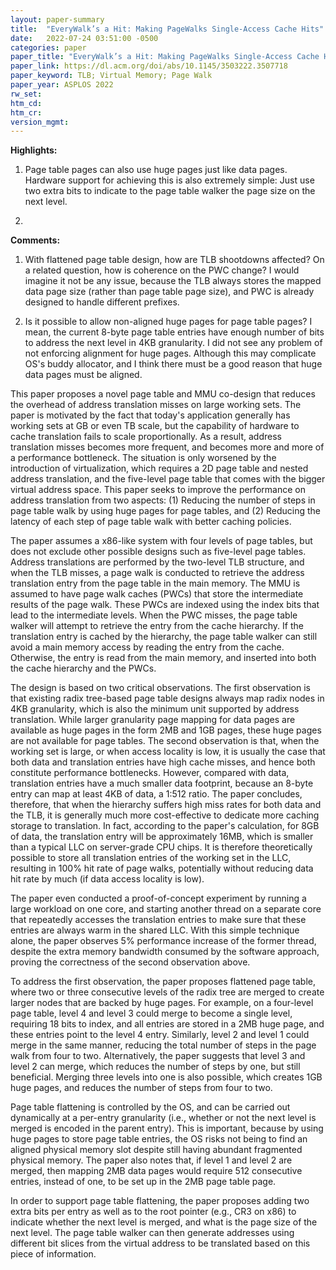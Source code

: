 ```yaml
---
layout: paper-summary
title:  "EveryWalk’s a Hit: Making PageWalks Single-Access Cache Hits"
date:   2022-07-24 03:51:00 -0500
categories: paper
paper_title: "EveryWalk’s a Hit: Making PageWalks Single-Access Cache Hits"
paper_link: https://dl.acm.org/doi/abs/10.1145/3503222.3507718
paper_keyword: TLB; Virtual Memory; Page Walk
paper_year: ASPLOS 2022
rw_set:
htm_cd:
htm_cr:
version_mgmt:
---
```


**Highlights:**

1. Page table pages can also use huge pages just like data pages. Hardware support for achieving this is also
extremely simple: Just use two extra bits to indicate to the page table walker the page size on the next level.

2. 

**Comments:**

1. With flattened page table design, how are TLB shootdowns affected? On a related question, how is coherence 
on the PWC change? I would imagine it not be any issue, because the TLB always stores the mapped data page size
(rather than page table page size), and PWC is already designed to handle different prefixes.

2. Is it possible to allow non-aligned huge pages for page table pages? I mean, the current 8-byte page table 
entries have enough number of bits to address the next level in 4KB granularity. I did not see any problem
of not enforcing alignment for huge pages. Although this may complicate OS's buddy allocator, and I think there
must be a good reason that huge data pages must be aligned.

This paper proposes a novel page table and MMU co-design that reduces the overhead of address translation misses
on large working sets.
The paper is motivated by the fact that today's application generally has working sets at GB or even TB scale, 
but the capability of hardware to cache translation fails to scale proportionally. 
As a result, address translation misses becomes more frequent, and becomes more and more of a performance bottleneck.
The situation is only worsened by the introduction of virtualization, which requires a 2D page table and nested 
address translation, and the five-level page table that comes with the bigger virtual address space.
This paper seeks to improve the performance on address translation from two aspects: (1) Reducing the number of 
steps in page table walk by using huge pages for page tables, and (2) Reducing the latency of each step of 
page table walk with better caching policies.

The paper assumes a x86-like system with four levels of page tables, but does not exclude other possible designs
such as five-level page tables. 
Address translations are performed by the two-level TLB structure, and when the TLB misses, a page walk is conducted
to retrieve the address translation entry from the page table in the main memory.
The MMU is assumed to have page walk caches (PWCs) that store the intermediate results of the page walk. These PWCs 
are indexed using the index bits that lead to the intermediate levels.
When the PWC misses, the page table walker will attempt to retrieve the entry from the cache hierarchy.
If the translation entry is cached by the hierarchy, the page table walker can still avoid a main memory access
by reading the entry from the cache.
Otherwise, the entry is read from the main memory, and inserted into both the cache hierarchy and the PWCs.

The design is based on two critical observations.
The first observation is that existing radix tree-based page table designs always map radix nodes in 4KB granularity,
which is also the minimum unit supported by address translation. While larger granularity page mapping for data
pages are available as huge pages in the form 2MB and 1GB pages, these huge pages are not available 
for page tables.
The second observation is that, when the working set is large, or when access locality is low, it is usually 
the case that both data and translation entries have high cache misses, and hence both constitute performance
bottlenecks.
However, compared with data, translation entries have a much smaller data footprint, because an 8-byte entry
can map at least 4KB of data, a 1:512 ratio.
The paper concludes, therefore, that when the hierarchy suffers high miss rates for both data and the TLB, it is 
generally much more cost-effective to dedicate more caching storage to translation. 
In fact, according to the paper's calculation, for 8GB of data, the translation entry will be approximately 16MB,
which is smaller than a typical LLC on server-grade CPU chips. 
It is therefore theoretically possible to store all translation entries of the working set in the LLC, resulting in
100% hit rate of page walks, potentially without reducing data hit rate by much (if data access locality is low).

The paper even conducted a proof-of-concept experiment by running a large workload on one core, and starting another 
thread on a separate core that repeatedly accesses the translation entries to make sure that these entries are 
always warm in the shared LLC. With this simple technique alone, the paper observes 5% performance increase of the 
former thread, despite the extra memory bandwidth consumed by the software approach, proving the correctness
of the second observation above.

To address the first observation, the paper proposes flattened page table, where two or three consecutive levels 
of the radix tree are merged to create larger nodes that are backed by huge pages. 
For example, on a four-level page table, level 4 and level 3 could merge to become a single level,
requiring 18 bits to index, and all entries are stored in a 2MB huge page, and these entries point to
the level 4 entry.
Similarly, level 2 and level 1 could merge in the same manner, reducing the total number of steps in the 
page walk from four to two.
Alternatively, the paper suggests that level 3 and level 2 can merge, which reduces the number of steps
by one, but still beneficial.
Merging three levels into one is also possible, which creates 1GB huge pages, and reduces the number of steps
from four to two.

Page table flattening is controlled by the OS, and can be carried out dynamically at a per-entry granularity
(i.e., whether or not the next level is merged is encoded in the parent entry). 
This is important, because by
using huge pages to store page table entries, the OS risks not being to find an aligned physical memory slot
despite still having abundant fragmented physical memory.
The paper also notes that, if level 1 and level 2 are merged, then mapping 2MB data pages would require 512
consecutive entries, instead of one, to be set up in the 2MB page table page.

In order to support page table flattening, the paper proposes adding two extra bits per entry as well as to
the root pointer (e.g., CR3 on x86) to indicate whether the next level is merged, and what is the page size
of the next level. The page table walker can then generate addresses using different bit slices from the virtual
address to be translated based on this piece of information.
